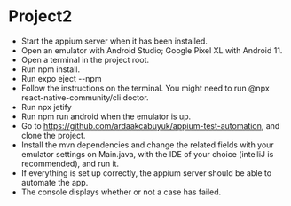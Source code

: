 # Project2
- Start the appium server when it has been installed.
- Open an emulator with Android Studio; Google Pixel XL with Android 11.
- Open a terminal in the project root.
- Run npm install.
- Run expo eject --npm
- Follow the instructions on the terminal. You might need to run @npx react-native-community/cli doctor.
- Run npx jetify
- Run npm run android when the emulator is up.
- Go to https://github.com/ardaakcabuyuk/appium-test-automation, and clone the project.
- Install the mvn dependencies and change the related fields with your emulator settings on Main.java, with the IDE of your choice (intelliJ is recommended), and run it.
- If everything is set up correctly, the appium server should be able to automate the app.
- The console displays whether or not a case has failed.
